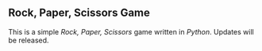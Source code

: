 ## Rock, Paper, Scissors Game
This is a simple *Rock, Paper, Scissors* game written in *Python*. Updates will be released. 

